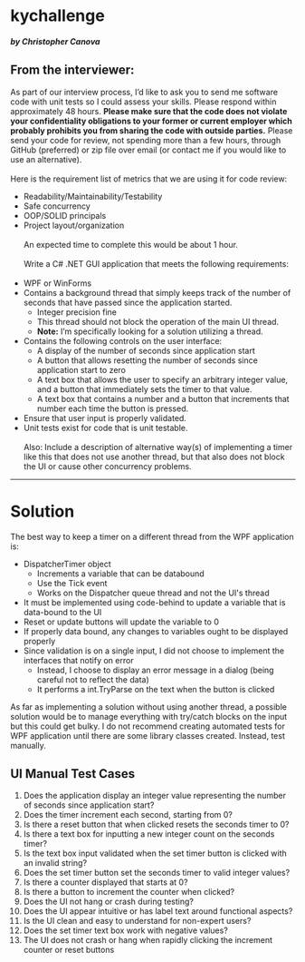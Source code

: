 # kychallenge
##### by Christopher Canova
## From the interviewer:
As part of our interview process, I’d like to ask you to send me software code with unit tests so I could assess your skills. Please respond within approximately 48 hours.  __Please make sure that the code does not violate your confidentiality obligations to your former or current employer which probably prohibits you from sharing the code with outside parties.__ Please send your code for review, not spending more than a few hours, through GitHub (preferred) or zip file over email (or contact me if you would like to use an alternative).
<br/><br/>
Here is the requirement list of metrics that we are using it for code review:

- Readability/Maintainability/Testability
- Safe concurrency
- OOP/SOLID principals 
- Project layout/organization
<br/><br/>
An expected time to complete this would be about 1 hour.
<br/><br/>
Write a C# .NET GUI application that meets the following requirements:
<br/><br/>
- WPF or WinForms
- Contains a background thread that simply keeps track of the number of seconds that have passed since the application started.
  - Integer precision fine
  - This thread should not block the operation of the main UI thread.
  - **Note:** I’m specifically looking for a solution utilizing a thread.
- Contains the following controls on the user interface:
  - A display of the number of seconds since application start
  - A button that allows resetting the number of seconds since application start to zero
  - A text box that allows the user to specify an arbitrary integer value, and a button that immediately sets the timer to that value.
  - A text box that contains a number and a button that increments that number each time the button is pressed.
- Ensure that user input is properly validated.
- Unit tests exist for code that is unit testable.
<br/><br/>
Also: Include a description of alternative way(s) of implementing a timer like this that does not use another thread, but that also does not block the UI or cause other concurrency problems.
---
# Solution
The best way to keep a timer on a different thread from the WPF application is:
- DispatcherTimer object
  - Increments a variable that can be databound
  - Use the Tick event
  - Works on the Dispatcher queue thread and not the UI's thread
- It must be implemented using code-behind to update a variable that is data-bound to the UI
- Reset or update buttons will update the variable to 0
- If properly data bound, any changes to variables ought to be displayed properly
- Since validation is on a single input, I did not choose to implement the interfaces that notify on error
  - Instead, I choose to display an error message in a dialog (being careful not to reflect the data)
  - It performs a int.TryParse on the text when the button is clicked

As far as implementing a solution without using another thread, a possible solution would be to manage everything with try/catch blocks on the input but this could get bulky. I do not recommend creating automated tests for WPF application until there are some library classes created. Instead, test manually.

## UI Manual Test Cases
1. Does the application display an integer value representing the number of seconds since application start?
2. Does the timer increment each second, starting from 0?
3. Is there a reset button that when clicked resets the seconds timer to 0?
4. Is there a text box for inputting a new integer count on the seconds timer?
5. Is the text box input validated when the set timer button is clicked with an invalid string?
6. Does the set timer button set the seconds timer to valid integer values?
7. Is there a counter displayed that starts at 0?
8. Is there a button to increment the counter when clicked?
9. Does the UI not hang or crash during testing?
10. Does the UI appear intuitive or has label text around functional aspects?
11. Is the UI clean and easy to understand for non-expert users?
12. Does the set timer text box work with negative values?
13. The UI does not crash or hang when rapidly clicking the increment counter or reset buttons 
